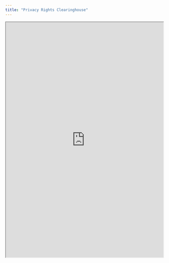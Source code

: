 ```yaml
---
title: "Privacy Rights Clearinghouse"
---
```



<iframe height="750" width="100%" src="https://ewelton.github.io/ktest/wiki.html#Privacy%20Rights%20Clearinghouse"></iframe>
